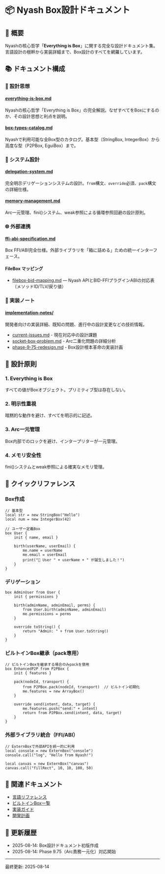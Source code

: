 # 📦 Nyash Box設計ドキュメント

## 🎯 概要

Nyashの核心哲学「**Everything is Box**」に関する完全な設計ドキュメント集。
言語設計の根幹から実装詳細まで、Box設計のすべてを網羅しています。

## 📚 ドキュメント構成

### 🌟 設計思想

#### [everything-is-box.md](everything-is-box.md)
Nyashの核心哲学「Everything is Box」の完全解説。なぜすべてをBoxにするのか、その設計思想と利点を説明。

#### [box-types-catalog.md](box-types-catalog.md)  
Nyashで利用可能な全Box型のカタログ。基本型（StringBox, IntegerBox）から高度な型（P2PBox, EguiBox）まで。

### 🔄 システム設計

#### [delegation-system.md](delegation-system.md)
完全明示デリゲーションシステムの設計。`from`構文、`override`必須、`pack`構文の詳細仕様。

#### [memory-management.md](memory-management.md)
Arc<Mutex>一元管理、fini()システム、weak参照による循環参照回避の設計原則。

### 🌐 外部連携

#### [ffi-abi-specification.md](ffi-abi-specification.md)
Box FFI/ABI完全仕様。外部ライブラリを「箱に詰める」ための統一インターフェース。

#### FileBox マッピング
- [filebox-bid-mapping.md](filebox-bid-mapping.md) — Nyash APIとBID-FFIプラグインABIの対応表（メソッドID/TLV/戻り値）

### 🔧 実装ノート

#### [implementation-notes/](implementation-notes/)
開発者向けの実装詳細、既知の問題、進行中の設計変更などの技術情報。

- [current-issues.md](implementation-notes/current-issues.md) - 現在対応中の設計課題
- [socket-box-problem.md](implementation-notes/socket-box-problem.md) - Arc<Mutex>二重化問題の詳細分析
- [phase-9-75-redesign.md](implementation-notes/phase-9-75-redesign.md) - Box設計根本革命の実装計画

## 🎨 設計原則

### 1. **Everything is Box**
すべての値がBoxオブジェクト。プリミティブ型は存在しない。

### 2. **明示性重視**
暗黙的な動作を避け、すべてを明示的に記述。

### 3. **Arc<Mutex>一元管理**
Box内部でのロックを避け、インタープリターが一元管理。

### 4. **メモリ安全性**
fini()システムとweak参照による確実なメモリ管理。

## 🚀 クイックリファレンス

### Box作成
```nyash
// 基本型
local str = new StringBox("Hello")
local num = new IntegerBox(42)

// ユーザー定義Box
box User {
    init { name, email }
    
    birth(userName, userEmail) {
        me.name = userName
        me.email = userEmail
        print("🌟 User " + userName + " が誕生しました！")
    }
}
```

### デリゲーション
```nyash
box AdminUser from User {
    init { permissions }
    
    birth(adminName, adminEmail, perms) {
        from User.birth(adminName, adminEmail)
        me.permissions = perms
    }
    
    override toString() {
        return "Admin: " + from User.toString()
    }
}
```

### ビルトインBox継承（pack専用）
```nyash
// ビルトインBoxを継承する場合のみpackを使用
box EnhancedP2P from P2PBox {
    init { features }
    
    pack(nodeId, transport) {
        from P2PBox.pack(nodeId, transport)  // ビルトイン初期化
        me.features = new ArrayBox()
    }
    
    override send(intent, data, target) {
        me.features.push("send:" + intent)
        return from P2PBox.send(intent, data, target)
    }
}
```

### 外部ライブラリ統合（FFI/ABI）
```nyash
// ExternBoxで外部APIを統一的に利用
local console = new ExternBox("console")
console.call("log", "Hello from Nyash!")

local canvas = new ExternBox("canvas")
canvas.call("fillRect", 10, 10, 100, 50)
```

## 📖 関連ドキュメント

- [言語リファレンス](../language-reference.md)
- [ビルトインBox一覧](../builtin-boxes.md)
- [実装ガイド](../../../../CLAUDE.md)
- [開発計画](../../../../予定/native-plan/copilot_issues.txt)

## 🔄 更新履歴

- 2025-08-14: Box設計ドキュメント初版作成
- 2025-08-14: Phase 9.75（Arc<Mutex>責務一元化）対応開始

---

最終更新: 2025-08-14
